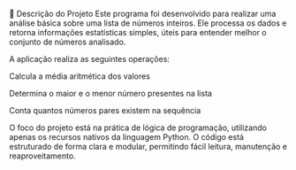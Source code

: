 📝 Descrição do Projeto
Este programa foi desenvolvido para realizar uma análise básica sobre uma lista de números inteiros. Ele processa os dados e retorna informações estatísticas simples, úteis para entender melhor o conjunto de números analisado.

A aplicação realiza as seguintes operações:

Calcula a média aritmética dos valores

Determina o maior e o menor número presentes na lista

Conta quantos números pares existem na sequência

O foco do projeto está na prática de lógica de programação, utilizando apenas os recursos nativos da linguagem Python. O código está estruturado de forma clara e modular, permitindo fácil leitura, manutenção e reaproveitamento.
